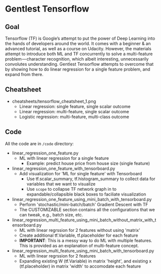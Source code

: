 # Gentlest Tensorflow

## Goal

Tensorflow (TF) is Google’s attempt to put the power of Deep Learning into the hands of developers around the world. It comes with a beginner & an advanced tutorial, as well as a course on Udacity. However, the materials attempt to introduce both ML and TF concurrently to solve a multi-feature problem — character recognition, which albeit interesting, unnecessarily convolutes understanding. Gentlest Tensorflow attempts to overcome that by showing how to do linear regression for a single feature problem, and expand from there.

## Cheatsheet

* cheatsheets/tensorflow_cheatsheet_1.png
  * Linear regression: single feature, single scalar outcome
  * Linear regression: multi-feature, single scalar outcome
  * Logistic regression: multi-feature, multi-class outcome

## Code

All the code are in `/code` directory:

* linear_regression_one_feature.py
  * ML with linear regression for a single feature
    * Example: predict house price from house size (single feature)
* linear_regression_one_feature_with_tensorboard.py
  * Add visualization for 'ML for single feature' with Tensorboard
    * Use tf.scalar_summary, tf.histogram_summary to collect data for variables that we want to visualize
    * Use `scope` to collapse TF network graph in to expandable/collapsible black boxes to faciliate visualization
* linear_regression_one_feature_using_mini_batch_with_tensorboard.py
  * Perform 'stochastic/mini-batch/batch' Gradient Descent with TF
  * The CUSTOMIZABLE section contains all the configurations that we can tweak, e.g., batch size, etc.
* linear_regression_multi_feature_using_mini_batch_without_matrix_with_tensorboard.py
  * ML with linear regrssion for 2 features without using 'matrix'
  * Create additional tf.Variable, tf.placeholder for each feature
  * **IMPORTANT**: This is a messy way to do ML with multiple features. This is provided as an explanation of multi-feature concept.
* linear_regression_multi_feature_using_mini_batch_with_tensorboard.py
  * ML with linear regrssion for 2 features
  * Expanding existing W (tf.Variable) in matrix 'height', and existing x (tf.placeholder) in matrix 'width' to accomodate each feature
